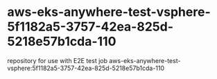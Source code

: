 # aws-eks-anywhere-test-vsphere-5f1182a5-3757-42ea-825d-5218e57b1cda-110
repository for use with E2E test job aws-eks-anywhere-test-vsphere:5f1182a5-3757-42ea-825d-5218e57b1cda-110
